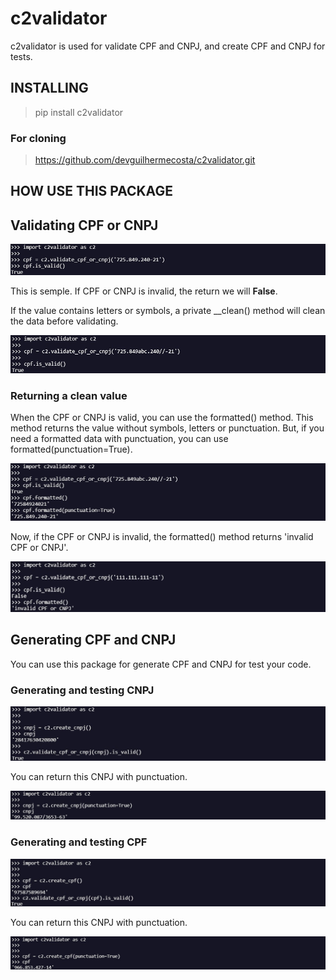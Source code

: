 # c2validator
c2validator is used for validate CPF and CNPJ, and create CPF and CNPJ for tests.

## INSTALLING
> pip install c2validator

### For cloning
> https://github.com/devguilhermecosta/c2validator.git

## **HOW USE THIS PACKAGE**
## **Validating CPF or CNPJ**

  ![image of cpf is valid](https://github.com/devguilhermecosta/c2validator/blob/main/assets/images/img%20cpf%20is%20valid.jpg)

This is semple.
If CPF or CNPJ is invalid, the return we will **False**.



If the value contains letters or symbols, a private __clean() method will clean the data before validating.

  ![image of cpf is valid with symbols and letters](https://github.com/devguilhermecosta/c2validator/blob/main/assets/images/img%20cpf%20is%20valid%20whit%20symbols%20and%20letters.jpg)



### Returning a clean value
When the CPF or CNPJ is valid, you can use the formatted() method.
This method returns the value without symbols, letters or punctuation.
But, if you need a formatted data with punctuation, you can use
formatted(punctuation=True).

  ![image of cpf valid formatted](https://github.com/devguilhermecosta/c2validator/blob/main/assets/images/cpf%20valid%20formatted.jpg)



Now, if the CPF or CNPJ is invalid, the formatted() method returns 'invalid CPF or CNPJ'.

  ![image of cpf invalid formatted](https://github.com/devguilhermecosta/c2validator/blob/main/assets/images/cpf%20invalid%20formatted.jpg)


## **Generating CPF and CNPJ**

You can use this package for generate CPF and CNPJ for test your code.


### Generating and testing CNPJ
  ![generate cnpj](https://github.com/devguilhermecosta/c2validator/blob/main/assets/images/create%20cnpj.jpg)

  You can return this CNPJ with punctuation.

![generate cnpj formatted](https://github.com/devguilhermecosta/c2validator/blob/main/assets/images/create%20cnpj%20formatted.jpg)
  

### Generating and testing CPF
  ![generate cpf](https://github.com/devguilhermecosta/c2validator/blob/main/assets/images/create%20cpf.jpg)

  You can return this CNPJ with punctuation.

![generate cpf formatted](https://github.com/devguilhermecosta/c2validator/blob/main/assets/images/create%20cpf%20formatted.jpg)

